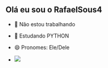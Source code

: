 ## Olá eu sou o RafaelSous4

- 🔭 Não estou trabalhando 
- 🌱 Estudando PYTHON
- 😄 Pronomes: Ele/Dele

- <picture>
  <source
    srcset="https://github-readme-stats.vercel.app/api?username=rafaelsous4&show_icons=true&theme=dark"
    media="(prefers-color-scheme: dark)"
  />
  <source
    srcset="https://github-readme-stats.vercel.app/api?username=rafaelsous4&show_icons=true"
    media="(prefers-color-scheme: light), (prefers-color-scheme: no-preference)"
  />
  <img src="https://github-readme-stats.vercel.app/api?username=rafaelsous4&show_icons=true" />
</picture>
